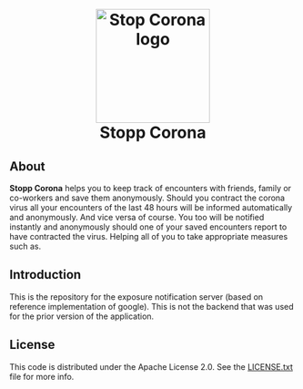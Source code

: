 <h1 align="center">
  <br>
  <img src="./app/src/main/ic_launcher-playstore.png" alt="Stop Corona logo" width="200">
  <br>
  Stopp Corona
  <br>
</h1>

## About

**Stopp Corona** helps you to keep track of encounters with friends, family or co-workers and save them anonymously. Should you contract the corona virus all your encounters of the last 48 hours will be informed automatically and anonymously.
And vice versa of course. You too will be notified instantly and anonymously should one of your saved encounters report to have contracted the virus. Helping all of you to take appropriate measures such as.

## Introduction 

This is the repository for the exposure notification server (based on reference implementation of google).  This is not the backend that was used for the prior version of the application.

## License

This code is distributed under the Apache License 2.0. See the [LICENSE.txt](LICENSE.txt) file for more info.
